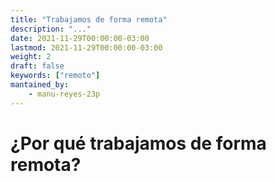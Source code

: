 ```yaml
---
title: "Trabajamos de forma remota"
description: "..."
date: 2021-11-29T00:00:00-03:00
lastmod: 2021-11-29T00:00:00-03:00
weight: 2
draft: false
keywords: ["remoto"]
mantained_by:
    - manu-reyes-23p
---
```


# ¿Por qué trabajamos de forma remota?
